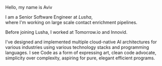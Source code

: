 
Hello, my name is Aviv

I am a Senior Software Engineer at *Lusha*,    
where I'm working on large scale contact enrichment pipelines.

Before joining Lusha, I worked at Tomorrow.io and Innovid.

I've designed and implemented multiple cloud-native AI architectures for various industries using various technology stacks and programming languages.
I see Code as a form of expressing art, clean code advocate, 
simplicity over complexity, aspiring for pure, elegant efficient programs. 